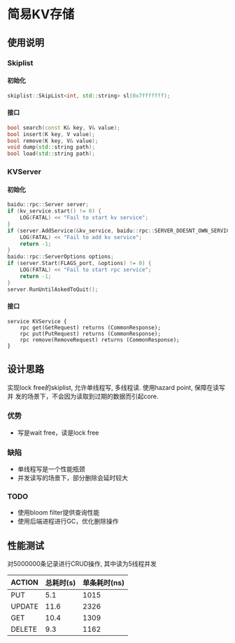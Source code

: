 # 简易KV存储

## 使用说明
### Skiplist

#### 初始化

```c++
skiplist::SkipList<int, std::string> sl(0x7fffffff);
```

#### 接口

```c++
bool search(const K& key, V& value);
bool insert(K key, V value);
bool remove(K key, V& value);
void dump(std::string path);
bool load(std::string path);
```

### KVServer

#### 初始化

```c++
baidu::rpc::Server server;
if (kv_service.start() != 0) {
    LOG(FATAL) << "Fail to start kv service";
}
if (server.AddService(&kv_service, baidu::rpc::SERVER_DOESNT_OWN_SERVICE) != 0){
    LOG(FATAL) << "Fail to add kv service";
    return -1;
}
baidu::rpc::ServerOptions options;
if (server.Start(FLAGS_port, &options) != 0) {
    LOG(FATAL) << "Fail to start rpc service";
    return -1;
}
server.RunUntilAskedToQuit();
```

#### 接口

```
service KVService {
    rpc get(GetRequest) returns (CommonResponse);
    rpc put(PutRequest) returns (CommonResponse);
    rpc remove(RemoveRequest) returns (CommonResponse);
}
```

## 设计思路
实现lock free的skiplist, 允许单线程写, 多线程读. 使用hazard point, 保障在读写并
发的场景下，不会因为读取到过期的数据而引起core.

### 优势
* 写是wait free，读是lock free

### 缺陷
* 单线程写是一个性能瓶颈
* 并发读写的场景下，部分删除会延时较大

### TODO
* 使用bloom filter提供查询性能
* 使用后端进程进行GC，优化删除操作

## 性能测试
对5000000条记录进行CRUD操作, 其中读为5线程并发

|ACTION|总耗时(s)|单条耗时(ns)|
|------|---------|------------|
|PUT   |5.1      |1015        |
|UPDATE|11.6     |2326        |
|GET   |10.4     |1309        |
|DELETE|9.3      |1162        |

